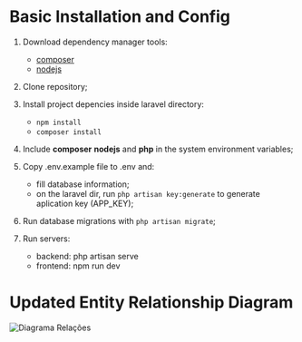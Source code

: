 # Basic Installation and Config

1. Download dependency manager tools:
   - [composer](https://getcomposer.org/download/)
   - [nodejs](https://nodejs.org/en/download/prebuilt-installer)

2. Clone repository;

3. Install project depencies inside laravel directory:
   - `npm install`
   - `composer install`

4. Include **composer** **nodejs** and **php** in the system environment variables;

5. Copy .env.example file to .env and:
   - fill database information;
   - on the laravel dir, run `php artisan key:generate` to generate aplication key (APP_KEY);

6. Run database migrations with `php artisan migrate`;

7. Run servers:
   - backend: php artisan serve
   - frontend: npm run dev
  

# Updated Entity Relationship Diagram
![Diagrama Relações](https://github.com/user-attachments/assets/ce139e38-8614-4a6f-a0e8-44670f6f3e79)


